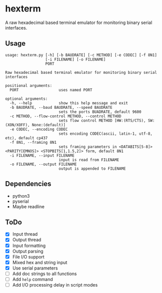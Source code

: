 # hexterm
A raw hexadecimal based terminal emulator for monitoring binary serial interfaces.

## Usage
```
usage: hexterm.py [-h] [-b BAUDRATE] [-c METHOD] [-e CODEC] [-f 8N1]
                  [-i FILENAME] [-o FILENAME]
                  PORT

Raw hexadecimal based terminal emulator for monitoring binary serial interfaces

positional arguments:
  PORT                  uses named PORT

optional arguments:
  -h, --help            show this help message and exit
  -b BAUDRATE, --baud BAUDRATE, --speed BAUDRATE
                        sets the ports BUADRATE, default 9600
  -c METHOD, --flow-control METHOD, --control METHOD
                        sets flow control METHOD [HW:(RTS/CTS), SW:(XON/XOFF), None:(default)]
  -e CODEC, --encoding CODEC
                        sets encoding CODEC(ascii, latin-1, utf-8, etc), default cp437
  -f 8N1, --framing 8N1
                        sets framing parameters in <DATABITS[5-8]> <PARITY[EMNOS]> <STOPBITS[1,1.5,2]> form, default 8N1
  -i FILENAME, --input FILENAME
                        input is read from FILENAME
  -o FILENAME, --output FILENAME
                        output is appended to FILENAME
```

## Dependencies
- python3
- pyserial
- Maybe readline

## ToDo
- [x] Input thread
- [x] Output thread
- [x] Input formatting
- [x] Output parsing
- [x] File I/O support
- [x] Mixed hex and string input
- [x] Use serial parameters
- [ ] Add doc strings to all functions
- [ ] Add `help` command
- [ ] Add I/O processing delay in script modes
